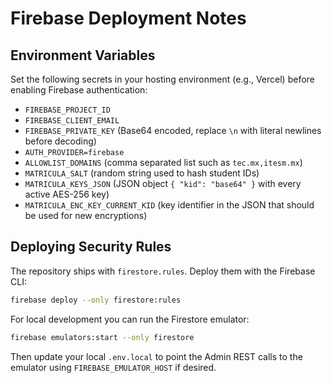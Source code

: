# Firebase Deployment Notes

## Environment Variables

Set the following secrets in your hosting environment (e.g., Vercel) before enabling Firebase authentication:

- `FIREBASE_PROJECT_ID`
- `FIREBASE_CLIENT_EMAIL`
- `FIREBASE_PRIVATE_KEY` (Base64 encoded, replace `\n` with literal newlines before decoding)
- `AUTH_PROVIDER=firebase`
- `ALLOWLIST_DOMAINS` (comma separated list such as `tec.mx,itesm.mx`)
- `MATRICULA_SALT` (random string used to hash student IDs)
- `MATRICULA_KEYS_JSON` (JSON object `{ "kid": "base64" }` with every active AES-256 key)
- `MATRICULA_ENC_KEY_CURRENT_KID` (key identifier in the JSON that should be used for new encryptions)

## Deploying Security Rules

The repository ships with `firestore.rules`. Deploy them with the Firebase CLI:

```bash
firebase deploy --only firestore:rules
```

For local development you can run the Firestore emulator:

```bash
firebase emulators:start --only firestore
```

Then update your local `.env.local` to point the Admin REST calls to the emulator using `FIREBASE_EMULATOR_HOST` if desired.
